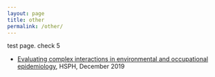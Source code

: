 ```yaml
---
layout: page
title: other
permalink: /other/
---
```


test page. check 5

- <a href="https://andreabellavia.github.io/RSA_Bellavia.pdf">Evaluating complex interactions in environmental and occupational epidemiology</a>, HSPH, December 2019
